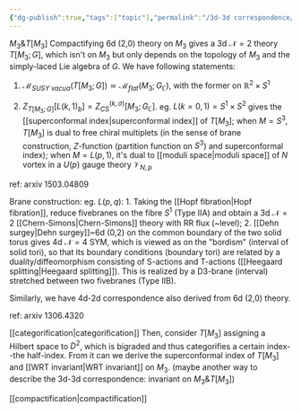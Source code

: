 ```yaml
---
{"dg-publish":true,"tags":["topic"],"permalink":"/3d-3d correspondence/","dgPassFrontmatter":true,"created":"2025-02-10T18:12:09.515+01:00","updated":"2025-03-16T18:03:15.426+01:00"}
---
```


$M_3 \& T[M_3]$
Compactifying 6d (2,0) theory on $M_{3}$ gives a 3d $\mathscr{N}=2$ theory $T[M_{3};G]$, which isn't on $M_{3}$ but only depends on the topology of $M_3$ and the simply-laced Lie algebra of $G$. We have following statements:
1. $\mathscr{M}_{SUSY \; vacua}(T[M_3;G])\simeq \mathscr{M}_{flat}(M_{3};G_{\mathbb{C}})$, with the former on $\mathbb{R}^2\times S^1$

2. $Z_{T[M_3;G]}[L(k,1)_{b}]=Z_{CS}^{(k,\sigma)}[M_3;G_{\mathbb{C}}]$.
    eg. $L(k=0,1)=S^1\times S^2$ gives the [[superconformal index\|superconformal index]] of $T[M_3]$; when $M=S^3$, $T[M_3]$ is dual to free chiral multiplets (in the sense of brane construction, $Z$-function (partition function on $S^3$) and superconformal index); when $M=L(p,1)$, it's dual to [[moduli space\|moduli space]] of $N$ vortex in a $U(p)$ gauge theory $\mathscr{V}_{N,p}$
 
ref: arxiv 1503.04809

Brane construction:
eg. $L(p,q)$: 1. Taking the [[Hopf fibration\|Hopf fibration]], reduce fivebranes on the fibre $S^1$ (Type IIA) and obtain a 3d $\mathscr{N}=2$  [[Chern-Simons\|Chern-Simons]] theory with RR flux (~level); 2. [[Dehn surgey\|Dehn surgey]]~6d (0,2) on the common boundary of the two solid torus gives 4d $\mathscr{N}=4$ SYM, which is viewed as on the "bordism" (interval of solid tori), so that its boundary conditions (boundary tori) are related by a duality/diffeomorphism consisting of S-actions and T-actions ([[Heegaard splitting\|Heegaard splitting]]). This is realized by a D3-brane (interval) stretched between two fivebranes (Type IIB).

Similarly, we have 4d-2d correspondence also derived from 6d (2,0) theory.

ref: arxiv 1306.4320

[[categorification\|categorification]]
Then, consider $T[M_{3}]$ assigning a Hilbert space to $D^{2}$, which is bigraded and thus categorifies a certain index--the half-index. From it can we derive the superconformal index of $T[M_{3}]$ and [[WRT invariant\|WRT invariant]] on $M_{3}$. (maybe another way to describe the 3d-3d correspondence: invariant on $M_3 \& T[M_3]$)

[[compactification\|compactification]]